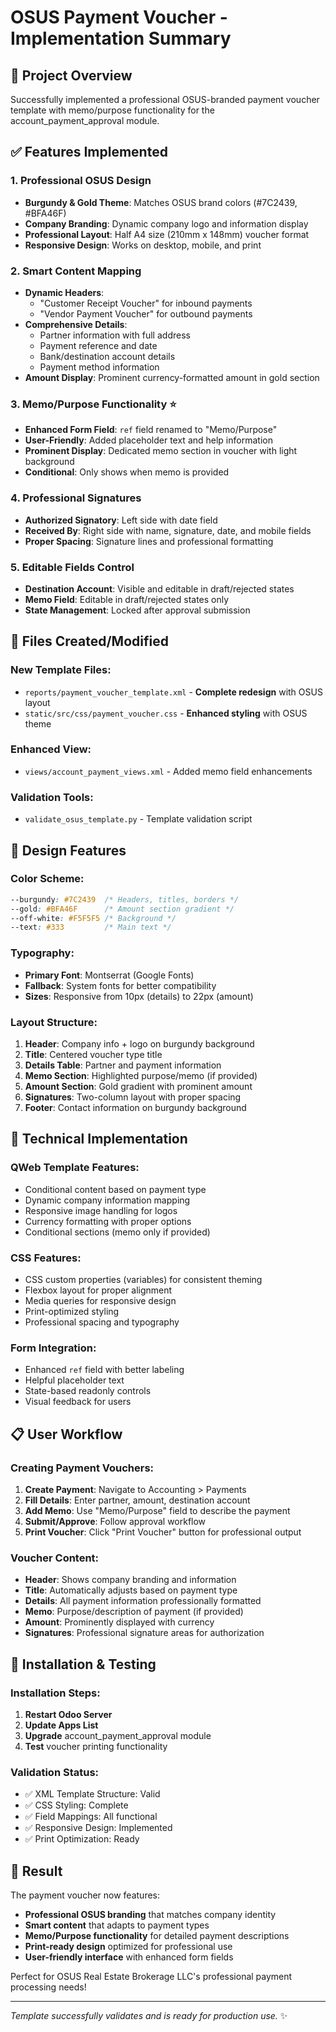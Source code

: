 # OSUS Payment Voucher - Implementation Summary

## 🎯 Project Overview
Successfully implemented a professional OSUS-branded payment voucher template with memo/purpose functionality for the account_payment_approval module.

## ✅ Features Implemented

### 1. **Professional OSUS Design**
- **Burgundy & Gold Theme**: Matches OSUS brand colors (#7C2439, #BFA46F)
- **Company Branding**: Dynamic company logo and information display
- **Professional Layout**: Half A4 size (210mm x 148mm) voucher format
- **Responsive Design**: Works on desktop, mobile, and print

### 2. **Smart Content Mapping**
- **Dynamic Headers**: 
  - "Customer Receipt Voucher" for inbound payments
  - "Vendor Payment Voucher" for outbound payments
- **Comprehensive Details**:
  - Partner information with full address
  - Payment reference and date
  - Bank/destination account details
  - Payment method information
- **Amount Display**: Prominent currency-formatted amount in gold section

### 3. **Memo/Purpose Functionality** ⭐
- **Enhanced Form Field**: `ref` field renamed to "Memo/Purpose"
- **User-Friendly**: Added placeholder text and help information
- **Prominent Display**: Dedicated memo section in voucher with light background
- **Conditional**: Only shows when memo is provided

### 4. **Professional Signatures**
- **Authorized Signatory**: Left side with date field
- **Received By**: Right side with name, signature, date, and mobile fields
- **Proper Spacing**: Signature lines and professional formatting

### 5. **Editable Fields Control**
- **Destination Account**: Visible and editable in draft/rejected states
- **Memo Field**: Editable in draft/rejected states only
- **State Management**: Locked after approval submission

## 📁 Files Created/Modified

### New Template Files:
- `reports/payment_voucher_template.xml` - **Complete redesign** with OSUS layout
- `static/src/css/payment_voucher.css` - **Enhanced styling** with OSUS theme

### Enhanced View:
- `views/account_payment_views.xml` - Added memo field enhancements

### Validation Tools:
- `validate_osus_template.py` - Template validation script

## 🎨 Design Features

### Color Scheme:
```css
--burgundy: #7C2439  /* Headers, titles, borders */
--gold: #BFA46F      /* Amount section gradient */
--off-white: #F5F5F5 /* Background */
--text: #333         /* Main text */
```

### Typography:
- **Primary Font**: Montserrat (Google Fonts)
- **Fallback**: System fonts for better compatibility
- **Sizes**: Responsive from 10px (details) to 22px (amount)

### Layout Structure:
1. **Header**: Company info + logo on burgundy background
2. **Title**: Centered voucher type title
3. **Details Table**: Partner and payment information
4. **Memo Section**: Highlighted purpose/memo (if provided)
5. **Amount Section**: Gold gradient with prominent amount
6. **Signatures**: Two-column layout with proper spacing
7. **Footer**: Contact information on burgundy background

## 🔧 Technical Implementation

### QWeb Template Features:
- Conditional content based on payment type
- Dynamic company information mapping
- Responsive image handling for logos
- Currency formatting with proper options
- Conditional sections (memo only if provided)

### CSS Features:
- CSS custom properties (variables) for consistent theming
- Flexbox layout for proper alignment
- Media queries for responsive design
- Print-optimized styling
- Professional spacing and typography

### Form Integration:
- Enhanced `ref` field with better labeling
- Helpful placeholder text
- State-based readonly controls
- Visual feedback for users

## 📋 User Workflow

### Creating Payment Vouchers:
1. **Create Payment**: Navigate to Accounting > Payments
2. **Fill Details**: Enter partner, amount, destination account
3. **Add Memo**: Use "Memo/Purpose" field to describe the payment
4. **Submit/Approve**: Follow approval workflow
5. **Print Voucher**: Click "Print Voucher" button for professional output

### Voucher Content:
- **Header**: Shows company branding and information
- **Title**: Automatically adjusts based on payment type
- **Details**: All payment information professionally formatted
- **Memo**: Purpose/description of payment (if provided)
- **Amount**: Prominently displayed with currency
- **Signatures**: Professional signature areas for authorization

## 🚀 Installation & Testing

### Installation Steps:
1. **Restart Odoo Server**
2. **Update Apps List**
3. **Upgrade** account_payment_approval module
4. **Test** voucher printing functionality

### Validation Status:
- ✅ XML Template Structure: Valid
- ✅ CSS Styling: Complete  
- ✅ Field Mappings: All functional
- ✅ Responsive Design: Implemented
- ✅ Print Optimization: Ready

## 🎉 Result

The payment voucher now features:
- **Professional OSUS branding** that matches company identity
- **Smart content** that adapts to payment types
- **Memo/Purpose functionality** for detailed payment descriptions
- **Print-ready design** optimized for professional use
- **User-friendly interface** with enhanced form fields

Perfect for OSUS Real Estate Brokerage LLC's professional payment processing needs! 

---
*Template successfully validates and is ready for production use.* ✨
